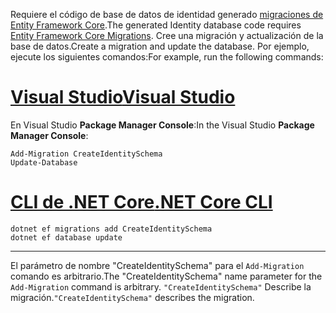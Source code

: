 <span data-ttu-id="9ea1d-101">Requiere el código de base de datos de identidad generado [migraciones de Entity Framework Core](/ef/core/managing-schemas/migrations/).</span><span class="sxs-lookup"><span data-stu-id="9ea1d-101">The generated Identity database code requires [Entity Framework Core Migrations](/ef/core/managing-schemas/migrations/).</span></span> <span data-ttu-id="9ea1d-102">Cree una migración y actualización de la base de datos.</span><span class="sxs-lookup"><span data-stu-id="9ea1d-102">Create a migration and update the database.</span></span> <span data-ttu-id="9ea1d-103">Por ejemplo, ejecute los siguientes comandos:</span><span class="sxs-lookup"><span data-stu-id="9ea1d-103">For example, run the following commands:</span></span>

# <a name="visual-studiotabvisual-studio"></a>[<span data-ttu-id="9ea1d-104">Visual Studio</span><span class="sxs-lookup"><span data-stu-id="9ea1d-104">Visual Studio</span></span>](#tab/visual-studio)

<span data-ttu-id="9ea1d-105">En Visual Studio **Package Manager Console**:</span><span class="sxs-lookup"><span data-stu-id="9ea1d-105">In the Visual Studio **Package Manager Console**:</span></span>

```PMC
Add-Migration CreateIdentitySchema
Update-Database
```

# <a name="net-core-clitabnetcore-cli"></a>[<span data-ttu-id="9ea1d-106">CLI de .NET Core</span><span class="sxs-lookup"><span data-stu-id="9ea1d-106">.NET Core CLI</span></span>](#tab/netcore-cli)

```cli
dotnet ef migrations add CreateIdentitySchema
dotnet ef database update
```

------

<span data-ttu-id="9ea1d-107">El parámetro de nombre "CreateIdentitySchema" para el `Add-Migration` comando es arbitrario.</span><span class="sxs-lookup"><span data-stu-id="9ea1d-107">The "CreateIdentitySchema" name parameter for the `Add-Migration` command is arbitrary.</span></span> <span data-ttu-id="9ea1d-108">`"CreateIdentitySchema"` Describe la migración.</span><span class="sxs-lookup"><span data-stu-id="9ea1d-108">`"CreateIdentitySchema"` describes the migration.</span></span>
